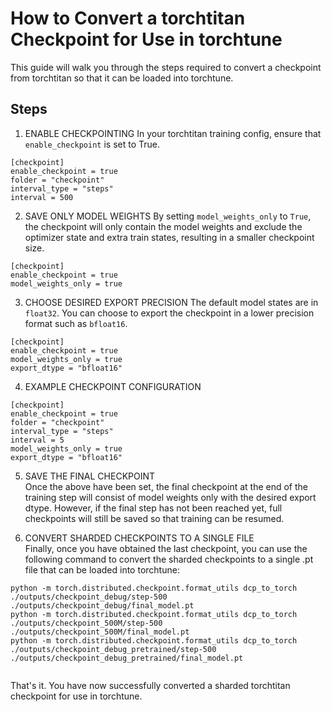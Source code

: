 # How to Convert a torchtitan Checkpoint for Use in torchtune

This guide will walk you through the steps required to convert a checkpoint from torchtitan so that it can be loaded into torchtune.

## Steps
1. ENABLE CHECKPOINTING
In your torchtitan training config, ensure that `enable_checkpoint` is set to True.
```
[checkpoint]
enable_checkpoint = true
folder = "checkpoint"
interval_type = "steps"
interval = 500
```


2. SAVE ONLY MODEL WEIGHTS
By setting `model_weights_only` to `True`, the checkpoint will only contain the model weights and exclude the optimizer state and extra train states, resulting in a smaller checkpoint size.
```
[checkpoint]
enable_checkpoint = true
model_weights_only = true
```

3. CHOOSE DESIRED EXPORT PRECISION
The default model states are in `float32`. You can choose to export the checkpoint in a lower precision format such as `bfloat16`.
```
[checkpoint]
enable_checkpoint = true
model_weights_only = true
export_dtype = "bfloat16"
```

4. EXAMPLE CHECKPOINT CONFIGURATION
```
[checkpoint]
enable_checkpoint = true
folder = "checkpoint"
interval_type = "steps"
interval = 5
model_weights_only = true
export_dtype = "bfloat16"
```

5. SAVE THE FINAL CHECKPOINT\
Once the above have been set, the final checkpoint at the end of the training step will consist of model weights only with the desired export dtype. However, if the final step has not been reached yet, full checkpoints will still be saved so that training can be resumed.

6. CONVERT SHARDED CHECKPOINTS TO A SINGLE FILE\
Finally, once you have obtained the last checkpoint, you can use the following command to convert the sharded checkpoints to a single .pt file that can be loaded into torchtune:

```
python -m torch.distributed.checkpoint.format_utils dcp_to_torch ./outputs/checkpoint_debug/step-500 ./outputs/checkpoint_debug/final_model.pt
python -m torch.distributed.checkpoint.format_utils dcp_to_torch ./outputs/checkpoint_500M/step-500 ./outputs/checkpoint_500M/final_model.pt
python -m torch.distributed.checkpoint.format_utils dcp_to_torch ./outputs/checkpoint_debug_pretrained/step-500 ./outputs/checkpoint_debug_pretrained/final_model.pt


```

That's it. You have now successfully converted a sharded torchtitan checkpoint for use in torchtune.
